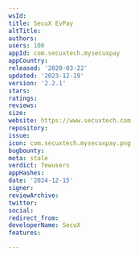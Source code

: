 ```yaml
---
wsId: 
title: SecuX EvPay
altTitle: 
authors: 
users: 100
appId: com.secuxtech.mysecuxpay
appCountry: 
released: '2020-03-22'
updated: '2023-12-19'
version: '2.2.1'
stars: 
ratings: 
reviews: 
size: 
website: https://www.secuxtech.com
repository: 
issue: 
icon: com.secuxtech.mysecuxpay.png
bugbounty: 
meta: stale
verdict: fewusers
appHashes: 
date: '2024-12-15'
signer: 
reviewArchive: 
twitter: 
social: 
redirect_from: 
developerName: SecuX
features: 

---
```


